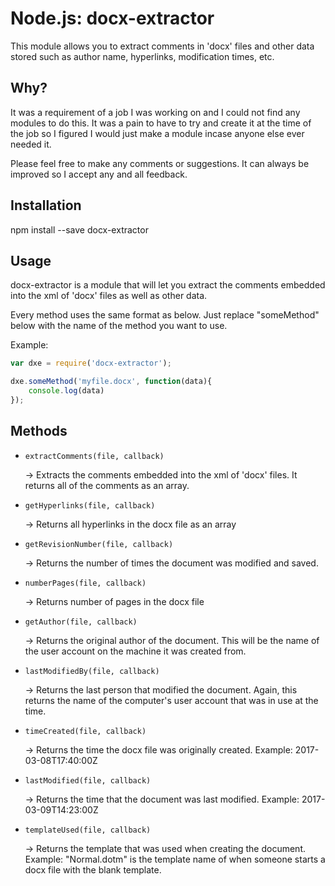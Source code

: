 Node.js: docx-extractor
=================

This module allows you to extract comments in 'docx' files and other data stored such as author name, hyperlinks, modification times, etc.


Why?
----

It was a requirement of a job I was working on and I could not find any modules to do this. It was a pain to have to try and create it at the time of the job so I figured I would just make a module incase anyone else ever needed it.

Please feel free to make any comments or suggestions. It can always be improved so I accept any and all feedback.




Installation
------------

npm install --save docx-extractor



Usage
-----

docx-extractor is a module that will let you extract the comments embedded into the xml of 'docx' files as well as other data.

Every method uses the same format as below. Just replace "someMethod" below with the name of the method you want to use.

Example:

```js
var dxe = require('docx-extractor');

dxe.someMethod('myfile.docx', function(data){
    console.log(data)
});
```

 Methods
 -------

 - `extractComments(file, callback)`

 	-> Extracts the comments embedded into the xml of 'docx' files. It returns all of the comments as an array.


 
 - `getHyperlinks(file, callback)`

 	-> Returns all hyperlinks in the docx file as an array



 - `getRevisionNumber(file, callback)`

 	-> Returns the number of times the document was modified and saved.



 - `numberPages(file, callback)`

 	-> Returns number of pages in the docx file



 - `getAuthor(file, callback)`

 	-> Returns the original author of the document. This will be the name of the user account on the machine it was created from.



 - `lastModifiedBy(file, callback)`

 	-> Returns the last person that modified the document. Again, this returns the name of the computer's user account that was in use at the time.



 - `timeCreated(file, callback)`

 	-> Returns the time the docx file was originally created. Example: 2017-03-08T17:40:00Z



- `lastModified(file, callback)`
	
	-> Returns the time that the document was last modified. Example: 2017-03-09T14:23:00Z



- `templateUsed(file, callback)`

	-> Returns the template that was used when creating the document. Example: "Normal.dotm" is the template name of when someone starts a docx file with the blank template.
